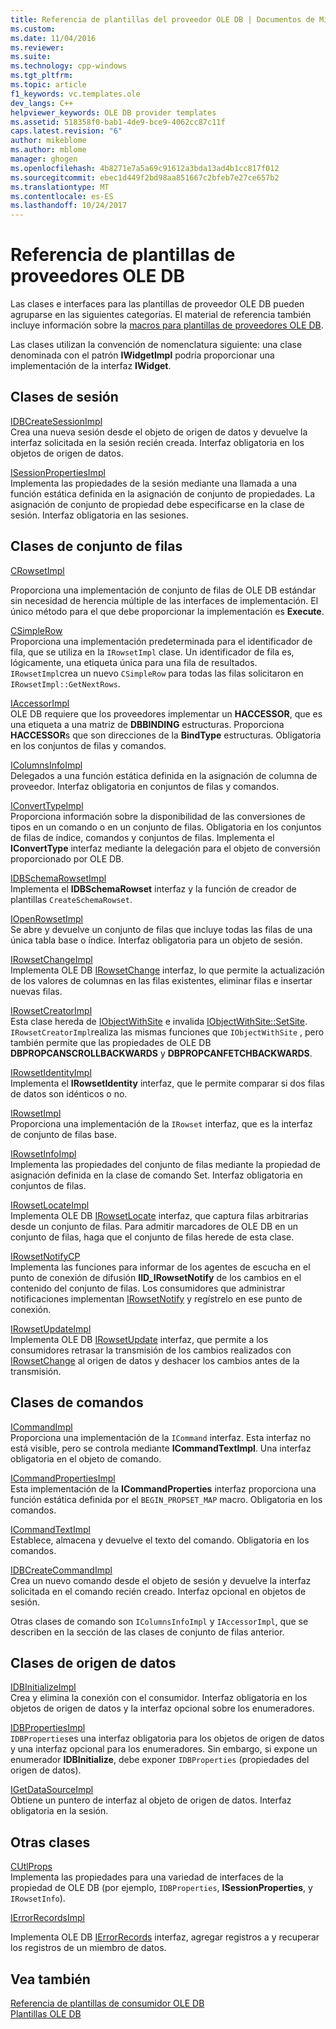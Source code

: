 ```yaml
---
title: Referencia de plantillas del proveedor OLE DB | Documentos de Microsoft
ms.custom: 
ms.date: 11/04/2016
ms.reviewer: 
ms.suite: 
ms.technology: cpp-windows
ms.tgt_pltfrm: 
ms.topic: article
f1_keywords: vc.templates.ole
dev_langs: C++
helpviewer_keywords: OLE DB provider templates
ms.assetid: 518358f0-bab1-4de9-bce9-4062cc87c11f
caps.latest.revision: "6"
author: mikeblome
ms.author: mblome
manager: ghogen
ms.openlocfilehash: 4b8271e7a5a69c91612a3bda13ad4b1cc817f012
ms.sourcegitcommit: ebec1d449f2bd98aa851667c2bfeb7e27ce657b2
ms.translationtype: MT
ms.contentlocale: es-ES
ms.lasthandoff: 10/24/2017
---
```

# <a name="ole-db-provider-templates-reference"></a>Referencia de plantillas de proveedores OLE DB
Las clases e interfaces para las plantillas de proveedor OLE DB pueden agruparse en las siguientes categorías. El material de referencia también incluye información sobre la [macros para plantillas de proveedores OLE DB](../../data/oledb/macros-for-ole-db-provider-templates.md).  
  
 Las clases utilizan la convención de nomenclatura siguiente: una clase denominada con el patrón **IWidgetImpl** podría proporcionar una implementación de la interfaz **IWidget**.  
  
## <a name="session-classes"></a>Clases de sesión  
 [IDBCreateSessionImpl](../../data/oledb/idbcreatesessionimpl-class.md)  
 Crea una nueva sesión desde el objeto de origen de datos y devuelve la interfaz solicitada en la sesión recién creada. Interfaz obligatoria en los objetos de origen de datos.  
  
 [ISessionPropertiesImpl](../../data/oledb/isessionpropertiesimpl-class.md)  
 Implementa las propiedades de la sesión mediante una llamada a una función estática definida en la asignación de conjunto de propiedades. La asignación de conjunto de propiedad debe especificarse en la clase de sesión. Interfaz obligatoria en las sesiones.  
  
## <a name="rowset-classes"></a>Clases de conjunto de filas  
 [CRowsetImpl](../../data/oledb/crowsetimpl-class.md)  
  
 Proporciona una implementación de conjunto de filas de OLE DB estándar sin necesidad de herencia múltiple de las interfaces de implementación. El único método para el que debe proporcionar la implementación es **Execute**.  
  
 [CSimpleRow](../../data/oledb/csimplerow-class.md)  
 Proporciona una implementación predeterminada para el identificador de fila, que se utiliza en la `IRowsetImpl` clase. Un identificador de fila es, lógicamente, una etiqueta única para una fila de resultados. `IRowsetImpl`crea un nuevo `CSimpleRow` para todas las filas solicitaron en `IRowsetImpl::GetNextRows`.  
  
 [IAccessorImpl](../../data/oledb/iaccessorimpl-class.md)  
 OLE DB requiere que los proveedores implementar un **HACCESSOR**, que es una etiqueta a una matriz de **DBBINDING** estructuras. Proporciona **HACCESSOR**s que son direcciones de la **BindType** estructuras. Obligatoria en los conjuntos de filas y comandos.  
  
 [IColumnsInfoImpl](../../data/oledb/icolumnsinfoimpl-class.md)  
 Delegados a una función estática definida en la asignación de columna de proveedor. Interfaz obligatoria en conjuntos de filas y comandos.  
  
 [IConvertTypeImpl](../../data/oledb/iconverttypeimpl-class.md)  
 Proporciona información sobre la disponibilidad de las conversiones de tipos en un comando o en un conjunto de filas. Obligatoria en los conjuntos de filas de índice, comandos y conjuntos de filas. Implementa el **IConvertType** interfaz mediante la delegación para el objeto de conversión proporcionado por OLE DB.  
  
 [IDBSchemaRowsetImpl](../../data/oledb/idbschemarowsetimpl-class.md)  
 Implementa el **IDBSchemaRowset** interfaz y la función de creador de plantillas `CreateSchemaRowset`.  
  
 [IOpenRowsetImpl](../../data/oledb/iopenrowsetimpl-class.md)  
 Se abre y devuelve un conjunto de filas que incluye todas las filas de una única tabla base o índice. Interfaz obligatoria para un objeto de sesión.  
  
 [IRowsetChangeImpl](../../data/oledb/irowsetchangeimpl-class.md)  
 Implementa OLE DB [IRowsetChange](https://msdn.microsoft.com/en-us/library/ms715790.aspx) interfaz, lo que permite la actualización de los valores de columnas en las filas existentes, eliminar filas e insertar nuevas filas.  
  
 [IRowsetCreatorImpl](../../data/oledb/irowsetcreatorimpl-class.md)  
 Esta clase hereda de [IObjectWithSite](http://msdn.microsoft.com/library/windows/desktop/ms693765) e invalida [IObjectWithSite::SetSite](http://msdn.microsoft.com/library/windows/desktop/ms683869). `IRowsetCreatorImpl`realiza las mismas funciones que `IObjectWithSite` , pero también permite que las propiedades de OLE DB **DBPROPCANSCROLLBACKWARDS** y **DBPROPCANFETCHBACKWARDS**.  
  
 [IRowsetIdentityImpl](../../data/oledb/irowsetidentityimpl-class.md)  
 Implementa el **IRowsetIdentity** interfaz, que le permite comparar si dos filas de datos son idénticos o no.  
  
 [IRowsetImpl](../../data/oledb/irowsetimpl-class.md)  
 Proporciona una implementación de la `IRowset` interfaz, que es la interfaz de conjunto de filas base.  
  
 [IRowsetInfoImpl](../../data/oledb/irowsetinfoimpl-class.md)  
 Implementa las propiedades del conjunto de filas mediante la propiedad de asignación definida en la clase de comando Set. Interfaz obligatoria en conjuntos de filas.  
  
 [IRowsetLocateImpl](../../data/oledb/irowsetlocateimpl-class.md)  
 Implementa OLE DB [IRowsetLocate](https://msdn.microsoft.com/en-us/library/ms721190.aspx) interfaz, que captura filas arbitrarias desde un conjunto de filas. Para admitir marcadores de OLE DB en un conjunto de filas, haga que el conjunto de filas herede de esta clase.  
  
 [IRowsetNotifyCP](../../data/oledb/irowsetnotifycp-class.md)  
 Implementa las funciones para informar de los agentes de escucha en el punto de conexión de difusión **IID_IRowsetNotify** de los cambios en el contenido del conjunto de filas. Los consumidores que administrar notificaciones implementan [IRowsetNotify](https://msdn.microsoft.com/en-us/library/ms712959.aspx) y regístrelo en ese punto de conexión.  
  
 [IRowsetUpdateImpl](../../data/oledb/irowsetupdateimpl-class.md)  
 Implementa OLE DB [IRowsetUpdate](https://msdn.microsoft.com/en-us/library/ms714401.aspx) interfaz, que permite a los consumidores retrasar la transmisión de los cambios realizados con [IRowsetChange](https://msdn.microsoft.com/en-us/library/ms715790.aspx) al origen de datos y deshacer los cambios antes de la transmisión.  
  
## <a name="command-classes"></a>Clases de comandos  
 [ICommandImpl](../../data/oledb/icommandimpl-class.md)  
 Proporciona una implementación de la `ICommand` interfaz. Esta interfaz no está visible, pero se controla mediante **ICommandTextImpl**. Una interfaz obligatoria en el objeto de comando.  
  
 [ICommandPropertiesImpl](../../data/oledb/icommandpropertiesimpl-class.md)  
 Esta implementación de la **ICommandProperties** interfaz proporciona una función estática definida por el `BEGIN_PROPSET_MAP` macro. Obligatoria en los comandos.  
  
 [ICommandTextImpl](../../data/oledb/icommandtextimpl-class.md)  
 Establece, almacena y devuelve el texto del comando. Obligatoria en los comandos.  
  
 [IDBCreateCommandImpl](../../data/oledb/idbcreatecommandimpl-class.md)  
 Crea un nuevo comando desde el objeto de sesión y devuelve la interfaz solicitada en el comando recién creado. Interfaz opcional en objetos de sesión.  
  
 Otras clases de comando son `IColumnsInfoImpl` y `IAccessorImpl`, que se describen en la sección de las clases de conjunto de filas anterior.  
  
## <a name="data-source-classes"></a>Clases de origen de datos  
 [IDBInitializeImpl](../../data/oledb/idbinitializeimpl-class.md)  
 Crea y elimina la conexión con el consumidor. Interfaz obligatoria en los objetos de origen de datos y la interfaz opcional sobre los enumeradores.  
  
 [IDBPropertiesImpl](../../data/oledb/idbpropertiesimpl-class.md)  
 `IDBProperties`es una interfaz obligatoria para los objetos de origen de datos y una interfaz opcional para los enumeradores. Sin embargo, si expone un enumerador **IDBInitialize**, debe exponer `IDBProperties` (propiedades del origen de datos).  
  
 [IGetDataSourceImpl](../../data/oledb/igetdatasourceimpl-class.md)  
 Obtiene un puntero de interfaz al objeto de origen de datos. Interfaz obligatoria en la sesión.  
  
## <a name="other-classes"></a>Otras clases  
 [CUtlProps](../../data/oledb/cutlprops-class.md)  
 Implementa las propiedades para una variedad de interfaces de la propiedad de OLE DB (por ejemplo, `IDBProperties`, **ISessionProperties**, y `IRowsetInfo`).  
  
 [IErrorRecordsImpl](../../data/oledb/ierrorrecordsimpl-class.md)  
  
 Implementa OLE DB [IErrorRecords](https://msdn.microsoft.com/en-us/library/ms718112.aspx) interfaz, agregar registros a y recuperar los registros de un miembro de datos.  
  
## <a name="see-also"></a>Vea también  
 [Referencia de plantillas de consumidor OLE DB](../../data/oledb/ole-db-consumer-templates-reference.md)   
 [Plantillas OLE DB](../../data/oledb/ole-db-templates.md)